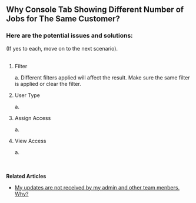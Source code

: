 ## Why Console Tab Showing Different Number of Jobs for The Same Customer?

### Here are the potential issues and solutions:
(If yes to each, move on to the next scenario).<br><br>

1. Filter<br>

   a. Different filters applied will affect the result. Make sure the same filter is applied or clear the filter.<br>

      
  
2. User Type<br>
  
   a. 
     
3. Assign Access<br>

   a. 

4. View Access<br>

   a. 
<br><br><br>

**Related Articles**<br>
- [My updates are not received by my admin and other team menbers. Why?](Updates_Not_Received_by_Team_Members.md)
